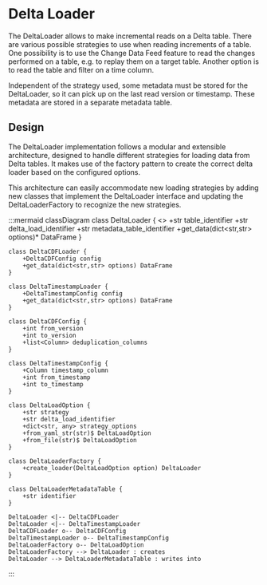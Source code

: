 # Delta Loader

The DeltaLoader allows to make incremental reads on a Delta table. There are
various possible strategies to use when reading increments of a table. One
possibility is to use the Change Data Feed feature to read the changes performed
on a table, e.g. to replay them on a target table. Another option is to read the
table and filter on a time column.

Independent of the strategy used, some metadata must be stored for the
DeltaLoader, so it can pick up on the last read version or timestamp. These
metadata are stored in a separate metadata table.

## Design

The DeltaLoader implementation follows a modular and extensible architecture,
designed to handle different strategies for loading data from Delta tables. It
makes use of the factory pattern to create the correct delta loader based on the
configured options.

This architecture can easily accommodate new loading strategies by adding new
classes that implement the DeltaLoader interface and updating the
DeltaLoaderFactory to recognize the new strategies.

:::mermaid
classDiagram
    class DeltaLoader {
        <<interface>>
        +str table_identifier
        +str delta_load_identifier
        +str metadata_table_identifier
        +get_data(dict<str,str> options)* DataFrame
    }

    class DeltaCDFLoader {
        +DeltaCDFConfig config
        +get_data(dict<str,str> options) DataFrame
    }

    class DeltaTimestampLoader {
        +DeltaTimestampConfig config
        +get_data(dict<str,str> options) DataFrame
    }

    class DeltaCDFConfig {
        +int from_version
        +int to_version
        +list<Column> deduplication_columns
    }

    class DeltaTimestampConfig {
        +Column timestamp_column
        +int from_timestamp
        +int to_timestamp
    }

    class DeltaLoadOption {
        +str strategy
        +str delta_load_identifier
        +dict<str, any> strategy_options
        +from_yaml_str(str)$ DeltaLoadOption
        +from_file(str)$ DeltaLoadOption
    }

    class DeltaLoaderFactory {
        +create_loader(DeltaLoadOption option) DeltaLoader
    }

    class DeltaLoaderMetadataTable {
        +str identifier
    }

    DeltaLoader <|-- DeltaCDFLoader
    DeltaLoader <|-- DeltaTimestampLoader
    DeltaCDFLoader o-- DeltaCDFConfig
    DeltaTimestampLoader o-- DeltaTimestampConfig
    DeltaLoaderFactory o-- DeltaLoadOption
    DeltaLoaderFactory --> DeltaLoader : creates
    DeltaLoader --> DeltaLoaderMetadataTable : writes into
:::
